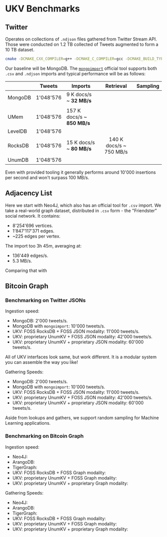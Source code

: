 # UKV Benchmarks

## Twitter

Operates on collections of `.ndjson` files gathered from Twitter Stream API.
Those were conducted on 1.2 TB collected of Tweets augmented to form a 10 TB dataset.

```sh
cmake -DCMAKE_CXX_COMPILER=g++ -DCMAKE_C_COMPILER=gcc -DCMAKE_BUILD_TYPE=Release . && make ukv_umem_twitter_benchmark && ./build/bin/ukv_umem_twitter_benchmark
```

Our baseline will be MongoDB.
The <code class="docutils literal notranslate"><a href="https://www.mongodb.com/docs/database-tools/mongoimport/" class="pre">mongoimport</a></code> official tool supports both `.csv` and `.ndjson` imports and typical performance will be as follows:

|         | Tweets    | Imports                     |        Retrieval        | Sampling |
| ------- | --------- | --------------------------- | :---------------------: | :------: |
| MongoDB | 1'048'576 | 9 K docs/s ~ **32 MB/s**    |                         |          |
|         |           |                             |                         |          |
| UMem    | 1'048'576 | 157 K docs/s ~ **850 MB/s** |                         |          |
| LevelDB | 1'048'576 |                             |                         |          |
| RocksDB | 1'048'576 | 15 K docs/s ~ **80 MB/s**   | 140 K docs/s ~ 750 MB/s |          |
| UnumDB  | 1'048'576 |                             |                         |          |

Even with provided tooling it generally performs around 10'000 insertions per second and won't surpass 100 MB/s.


## Adjacency List

Here we start with Neo4J, which also has an official tool for `.csv` import.
We take a real-world graph dataset, distributed in `.csv` form - the "Friendster" social network.
It contains:

* 8'254'696 vertices.
* 1'847'117'371 edges.
* ~225 edges per vertex.

The import too 3h 45m, averaging at:

* 136'449 edges/s.
* 5.3 MB/s.

Comparing that with 

## Bitcoin Graph


### Benchmarking on Twitter JSONs

Ingestion speed:

* MongoDB: 2'000 tweets/s.
* MongoDB with `mongoimport`: 10'000 tweets/s.
* UKV: FOSS RocksDB + FOSS JSON modality: 11'000 tweets/s.
* UKV: proprietary UnumKV + FOSS JSON modality: 42'000 tweets/s.
* UKV: proprietary UnumKV + proprietary JSON modality: 60'000 tweets/s.

All of UKV interfaces look same, but work different.
It is a modular system you can assemble the way you like!

Gathering Speeds:

* MongoDB: 2'000 tweets/s.
* MongoDB with `mongoimport`: 10'000 tweets/s.
* UKV: FOSS RocksDB + FOSS JSON modality: 11'000 tweets/s.
* UKV: proprietary UnumKV + FOSS JSON modality: 42'000 tweets/s.
* UKV: proprietary UnumKV + proprietary JSON modality: 60'000 tweets/s.

Aside from lookups and gathers, we support random sampling for Machine Learning applications.

### Benchmarking on Bitcoin Graph

Ingestion speed:

* Neo4J:
* ArangoDB:
* TigerGraph:
* UKV: FOSS RocksDB + FOSS Graph modality: 
* UKV: proprietary UnumKV + FOSS Graph modality: 
* UKV: proprietary UnumKV + proprietary Graph modality: 

Gathering Speeds:

* Neo4J:
* ArangoDB:
* TigerGraph:
* UKV: FOSS RocksDB + FOSS Graph modality: 
* UKV: proprietary UnumKV + FOSS Graph modality: 
* UKV: proprietary UnumKV + proprietary Graph modality: 
